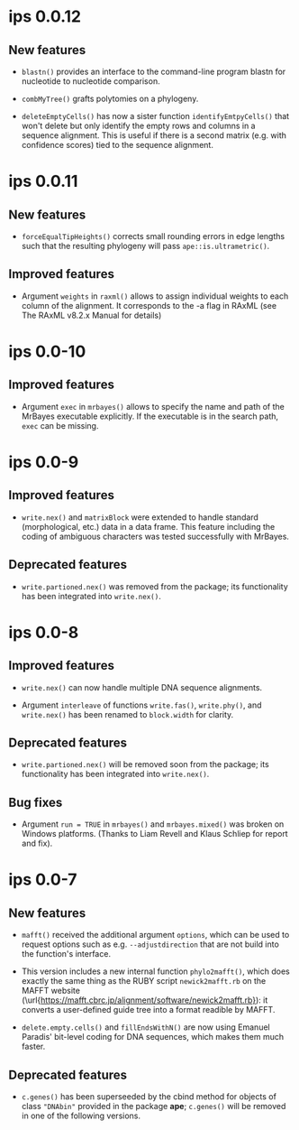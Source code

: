 # ips 0.0.12

## New features

* `blastn()` provides an interface to the command-line program blastn for nucleotide to nucleotide comparison.
  
* `combMyTree()` grafts polytomies on a phylogeny.
   
* `deleteEmptyCells()` has now a sister function `identifyEmtpyCells()` that won't delete but only identify the empty rows and columns in a sequence alignment. This is useful if there is a second matrix (e.g. with confidence scores) tied to the sequence alignment.

# ips 0.0.11

## New features

* `forceEqualTipHeights()` corrects small rounding errors in edge lengths such that the resulting phylogeny will pass `ape::is.ultrametric()`.

## Improved features

* Argument `weights` in `raxml()` allows to assign individual weights to each column of the alignment. It corresponds to the -a flag in RAxML (see The RAxML v8.2.x Manual for details)

# ips 0.0-10

## Improved features

* Argument `exec` in `mrbayes()` allows to specify the name and path of the MrBayes executable explicitly. If the executable is in the search path, `exec` can be missing.

# ips 0.0-9

## Improved features

* `write.nex()` and `matrixBlock` were extended to handle standard (morphological, etc.) data in a data frame. This feature including the coding of ambiguous characters was tested successfully with MrBayes.

## Deprecated features

* `write.partioned.nex()` was removed from the package; its functionality has been integrated into `write.nex()`.

# ips 0.0-8

## Improved features

* `write.nex()` can now handle multiple DNA sequence alignments.

* Argument `interleave` of functions `write.fas()`, `write.phy()`, and `write.nex()` has been renamed to `block.width` for clarity.

## Deprecated features

* `write.partioned.nex()` will be removed soon from the package; its functionality has been integrated into `write.nex()`.

## Bug fixes

 * Argument `run = TRUE` in `mrbayes()` and `mrbayes.mixed()` was broken on Windows platforms. (Thanks to Liam Revell and Klaus Schliep for report and fix).

# ips 0.0-7

## New features

* `mafft()` received the additional argument `options`, which can be used to request options such as e.g.  `--adjustdirection` that are not build into the function's interface.

* This version includes a new internal function `phylo2mafft()`, which does exactly the same thing as the RUBY script `newick2mafft.rb` on the MAFFT website (\url{https://mafft.cbrc.jp/alignment/software/newick2mafft.rb}): it converts a user-defined guide tree into a format readible by MAFFT.

* `delete.empty.cells()` and `fillEndsWithN()` are now using Emanuel Paradis' bit-level coding for DNA sequences, which makes them much faster.

## Deprecated features

* `c.genes()` has been superseeded by the cbind method for objects of class `"DNAbin"` provided in the package **ape**; `c.genes()` will be removed in one of the following versions.
